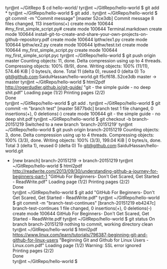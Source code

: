 tyr@nt ~/GitRepo $ cd hello-world/
tyr@nt ~/GitRepo/hello-world $ git add *
tyr@nt ~/GitRepo/hello-world $ git add .
tyr@nt ~/GitRepo/hello-world $ git commit -m "Commit message"
[master 52ce3db] Commit message
 8 files changed, 113 insertions(+)
 create mode 100644 #my_first_simple_script.py#
 create mode 100644 Terminal.markdown
 create mode 100644 install-git-to-create-and-share-your-own-projects-on-github-repository.pdf
 create mode 100644 lpthw/ex1.py
 create mode 100644 lpthw/ex2.py
 create mode 100644 lpthw/test.txt
 create mode 100644 my_first_simple_script.py
 create mode 100644 my_first_simple_script.pyc
tyr@nt ~/GitRepo/hello-world $ git push origin master
Counting objects: 11, done.
Delta compression using up to 4 threads.
Compressing objects: 100% (9/9), done.
Writing objects: 100% (11/11), 574.46 KiB | 0 bytes/s, done.
Total 11 (delta 0), reused 0 (delta 0)
To git@github.com:SaidulHassan/hello-world.git
   f5cf618..52ce3db  master -> master
tyr@nt ~/GitRepo/hello-world $ html2pdf http://rogerdudler.github.io/git-guide/ "git - the simple guide - no deep shit.pdf"
Loading page (1/2)
Printing pages (2/2)                                               
Done                                                           
tyr@nt ~/GitRepo/hello-world $ git add .
tyr@nt ~/GitRepo/hello-world $ git commit -m "branch test"
[master 5877bdc] branch test
 1 file changed, 0 insertions(+), 0 deletions(-)
 create mode 100644 git - the simple guide - no deep shit.pdf
tyr@nt ~/GitRepo/hello-world $ git checkout -b branch-20151219
Switched to a new branch 'branch-20151219'
tyr@nt ~/GitRepo/hello-world $ git push origin branch-20151219 
Counting objects: 3, done.
Delta compression using up to 4 threads.
Compressing objects: 100% (3/3), done.
Writing objects: 100% (3/3), 199.04 KiB | 0 bytes/s, done.
Total 3 (delta 1), reused 0 (delta 0)
To git@github.com:SaidulHassan/hello-world.git
 * [new branch]      branch-20151219 -> branch-20151219
tyr@nt ~/GitRepo/hello-world $ html2pdf http://readwrite.com/2013/09/30/understanding-github-a-journey-for-beginners-part-1 "GitHub For Beginners- Don't Get Scared, Get Started - ReadWrite.pdf"
Loading page (1/2)
Printing pages (2/2)                                               
Done                                                           
tyr@nt ~/GitRepo/hello-world $ git add "GitHub For Beginners- Don't Get Scared, Get Started - ReadWrite.pdf"
tyr@nt ~/GitRepo/hello-world $ git commit -m "branch-test-continues"
[branch-20151219 eb4247c] branch-test-continues
 1 file changed, 0 insertions(+), 0 deletions(-)
 create mode 100644 GitHub For Beginners- Don't Get Scared, Get Started - ReadWrite.pdf
tyr@nt ~/GitRepo/hello-world $ git status
On branch branch-20151219
nothing to commit, working directory clean
tyr@nt ~/GitRepo/hello-world $ html2pdf https://www.linux.com/learn/tutorials/796387-beginning-git-and-github-for-linux-users "Beginning Git and Github for Linux Users - Linux.com.pdf"
Loading page (1/2)
Warning: SSL error ignored                                        
Printing pages (2/2)                                               
Done                                                           
tyr@nt ~/GitRepo/hello-world $ 

